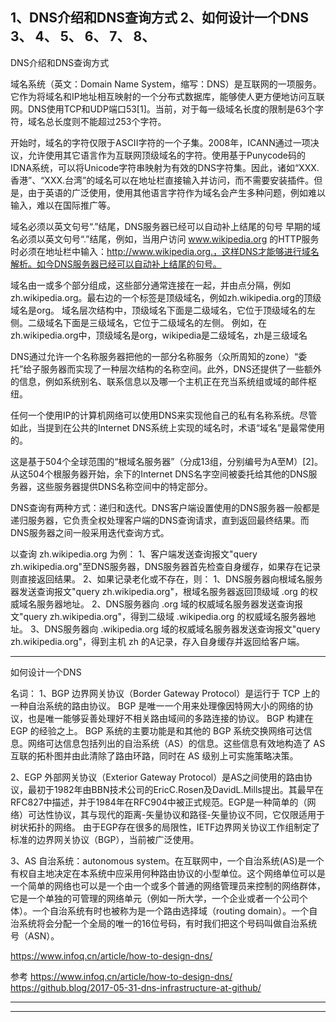 1、DNS介绍和DNS查询方式
2、如何设计一个DNS
3、
4、
5、
6、
7、
8、
---------------------------------------------------------------------------------------------------------------------

DNS介绍和DNS查询方式


域名系统（英文：Domain Name System，缩写：DNS）是互联网的一项服务。它作为将域名和IP地址相互映射的一个分布式数据库，能够使人更方便地访问互联网。DNS使用TCP和UDP端口53[1]。当前，对于每一级域名长度的限制是63个字符，域名总长度则不能超过253个字符。

开始时，域名的字符仅限于ASCII字符的一个子集。2008年，ICANN通过一项决议，允许使用其它语言作为互联网顶级域名的字符。使用基于Punycode码的IDNA系统，可以将Unicode字符串映射为有效的DNS字符集。因此，诸如“XXX.香港”、“XXX.台湾”的域名可以在地址栏直接输入并访问，而不需要安装插件。但是，由于英语的广泛使用，使用其他语言字符作为域名会产生多种问题，例如难以输入，难以在国际推广等。


域名必须以英文句号“.”结尾，DNS服务器已经可以自动补上结尾的句号
早期的域名必须以英文句号“.”结尾，例如，当用户访问 www.wikipedia.org 的HTTP服务时必须在地址栏中输入：http://www.wikipedia.org.，这样DNS才能够进行域名解析。如今DNS服务器已经可以自动补上结尾的句号。


域名由一或多个部分组成，这些部分通常连接在一起，并由点分隔，例如zh.wikipedia.org。最右边的一个标签是顶级域名，例如zh.wikipedia.org的顶级域名是org。
域名层次结构中，顶级域名下面是二级域名，它位于顶级域名的左侧。二级域名下面是三级域名，它位于二级域名的左侧。
例如，在zh.wikipedia.org中，顶级域名是org，wikipedia是二级域名，zh是三级域名



DNS通过允许一个名称服务器把他的一部分名称服务（众所周知的zone）“委托”给子服务器而实现了一种层次结构的名称空间。此外，DNS还提供了一些额外的信息，例如系统别名、联系信息以及哪一个主机正在充当系统组或域的邮件枢纽。

任何一个使用IP的计算机网络可以使用DNS来实现他自己的私有名称系统。尽管如此，当提到在公共的Internet DNS系统上实现的域名时，术语“域名”是最常使用的。

这是基于504个全球范围的“根域名服务器”（分成13组，分别编号为A至M）[2]。从这504个根服务器开始，余下的Internet DNS名字空间被委托给其他的DNS服务器，这些服务器提供DNS名称空间中的特定部分。




DNS查询有两种方式：递归和迭代。DNS客户端设置使用的DNS服务器一般都是递归服务器，它负责全权处理客户端的DNS查询请求，直到返回最终结果。而DNS服务器之间一般采用迭代查询方式。

以查询 zh.wikipedia.org 为例：
1、客户端发送查询报文"query zh.wikipedia.org"至DNS服务器，DNS服务器首先检查自身缓存，如果存在记录则直接返回结果。
2、如果记录老化或不存在，则：
  1、DNS服务器向根域名服务器发送查询报文"query zh.wikipedia.org"，根域名服务器返回顶级域 .org 的权威域名服务器地址。
  2、DNS服务器向 .org 域的权威域名服务器发送查询报文"query zh.wikipedia.org"，得到二级域 .wikipedia.org 的权威域名服务器地址。
  3、DNS服务器向 .wikipedia.org 域的权威域名服务器发送查询报文"query zh.wikipedia.org"，得到主机 zh 的A记录，存入自身缓存并返回给客户端。



---------------------------------------------------------------------------------------------------------------------

如何设计一个DNS

名词：
1、BGP
边界网关协议（Border Gateway Protocol）是运行于 TCP 上的一种自治系统的路由协议。 BGP 是唯一一个用来处理像因特网大小的网络的协议，也是唯一能够妥善处理好不相关路由域间的多路连接的协议。 BGP 构建在 EGP 的经验之上。 BGP 系统的主要功能是和其他的 BGP 系统交换网络可达信息。网络可达信息包括列出的自治系统（AS）的信息。这些信息有效地构造了 AS 互联的拓朴图并由此清除了路由环路，同时在 AS 级别上可实施策略决策。

2、EGP
外部网关协议（Exterior Gateway Protocol）是AS之间使用的路由协议，最初于1982年由BBN技术公司的EricC.Rosen及DavidL.Mills提出。其最早在RFC827中描述，并于1984年在RFC904中被正式规范。EGP是一种简单的（网络）可达性协议，其与现代的距离-矢量协议和路径-矢量协议不同，它仅限适用于树状拓扑的网络。
由于EGP存在很多的局限性，IETF边界网关协议工作组制定了标准的边界网关协议（BGP），当前被广泛使用。

3、AS
自治系统：autonomous system。在互联网中，一个自治系统(AS)是一个有权自主地决定在本系统中应采用何种路由协议的小型单位。这个网络单位可以是一个简单的网络也可以是一个由一个或多个普通的网络管理员来控制的网络群体，它是一个单独的可管理的网络单元（例如一所大学，一个企业或者一个公司个体）。一个自治系统有时也被称为是一个路由选择域（routing domain）。一个自治系统将会分配一个全局的唯一的16位号码，有时我们把这个号码叫做自治系统号（ASN）。




https://www.infoq.cn/article/how-to-design-dns/


参考
https://www.infoq.cn/article/how-to-design-dns/
https://github.blog/2017-05-31-dns-infrastructure-at-github/

---------------------------------------------------------------------------------------------------------------------





---------------------------------------------------------------------------------------------------------------------




